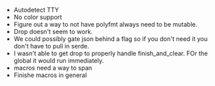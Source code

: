 - Autodetect TTY
- No color support
- Figure out a way to not have polyfmt always need to be mutable.
- Drop doesn't seem to work.
- We could possibly gate json behind a flag so if you don't need it you don't have to pull in serde.
- I wasn't able to get drop to properly handle finish_and_clear. FOr the global it would run immediately.
- macros need a way to span
- Finishe macros in general
